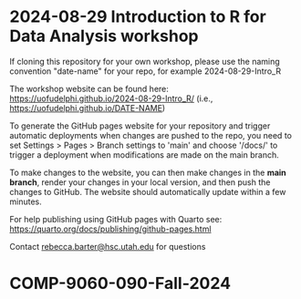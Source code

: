 # 2024-08-29 Introduction to R for Data Analysis workshop

If cloning this repository for your own workshop, please use the naming convention "date-name" for your repo, for example 2024-08-29-Intro_R

The workshop website can be 
found here: https://uofudelphi.github.io/2024-08-29-Intro_R/ (i.e., https://uofudelphi.github.io/DATE-NAME)

To generate the GitHub pages website for your repository and trigger automatic deployments when changes are pushed to the repo, you need to set Settings > Pages > Branch settings to 'main' and choose '/docs/' to trigger a deployment when modifications are made on the main branch.

To make changes to the website, you can then make changes in the **main branch**, render your changes in your local version, and then push the changes to GitHub. The website should automatically update within a few minutes. 

For help publishing using GitHub pages with Quarto see: https://quarto.org/docs/publishing/github-pages.html

Contact rebecca.barter@hsc.utah.edu for questions
# COMP-9060-090-Fall-2024
